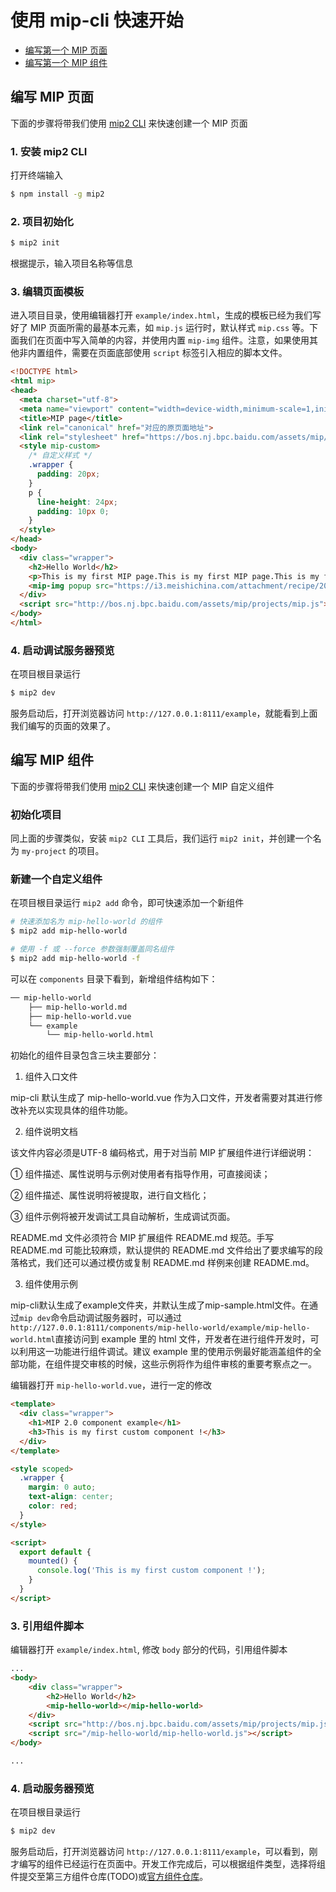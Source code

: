 # 使用 mip-cli 快速开始

- [编写第一个 MIP 页面](#编写-mip-页面)
- [编写第一个 MIP 组件](#编写-mip-组件)

## 编写 MIP 页面

下面的步骤将带我们使用 [mip2 CLI](./01-cli-usage.md) 来快速创建一个 MIP 页面

### 1. 安装 mip2 CLI

打开终端输入

```bash
$ npm install -g mip2
```

### 2. 项目初始化

```bash
$ mip2 init
```

根据提示，输入项目名称等信息

### 3. 编辑页面模板

进入项目目录，使用编辑器打开 `example/index.html`，生成的模板已经为我们写好了 MIP 页面所需的最基本元素，如 `mip.js` 运行时，默认样式 `mip.css` 等。下面我们在页面中写入简单的内容，并使用内置 `mip-img` 组件。注意，如果使用其他非内置组件，需要在页面底部使用 `script` 标签引入相应的脚本文件。

```html
<!DOCTYPE html>
<html mip>
<head>
  <meta charset="utf-8">
  <meta name="viewport" content="width=device-width,minimum-scale=1,initial-scale=1">
  <title>MIP page</title>
  <link rel="canonical" href="对应的原页面地址">
  <link rel="stylesheet" href="https://bos.nj.bpc.baidu.com/assets/mip/projects/mip.css">
  <style mip-custom>
    /* 自定义样式 */
    .wrapper {
      padding: 20px;
    }
    p {
      line-height: 24px;
      padding: 10px 0;
    }
  </style>
</head>
<body>
  <div class="wrapper">
    <h2>Hello World</h2>
    <p>This is my first MIP page.This is my first MIP page.This is my first MIP page.This is my first MIP page.This is my first MIP page.This is my first MIP page.This is my first MIP page.This is my first MIP page.</p>
    <mip-img popup src="https://i3.meishichina.com/attachment/recipe/2014/10/27/c640_20141027211913820385989.jpg@!c640"></mip-img>
  </div>
  <script src="http://bos.nj.bpc.baidu.com/assets/mip/projects/mip.js"></script>
</body>
</html>
```

### 4. 启动调试服务器预览

在项目根目录运行

```bash
$ mip2 dev
```

服务启动后，打开浏览器访问 `http://127.0.0.1:8111/example`，就能看到上面我们编写的页面的效果了。

## 编写 MIP 组件

下面的步骤将带我们使用 [mip2 CLI](./01-cli-usage.md) 来快速创建一个 MIP 自定义组件

### 初始化项目

同上面的步骤类似，安装 `mip2 CLI` 工具后，我们运行 `mip2 init`，并创建一个名为 `my-project` 的项目。

### 新建一个自定义组件

在项目根目录运行 `mip2 add` 命令，即可快速添加一个新组件

```bash
# 快速添加名为 mip-hello-world 的组件
$ mip2 add mip-hello-world

# 使用 -f 或 --force 参数强制覆盖同名组件
$ mip2 add mip-hello-world -f
```

可以在 `components` 目录下看到，新增组件结构如下：

```bash
── mip-hello-world
    ├── mip-hello-world.md
    ├── mip-hello-world.vue
    └── example
        └── mip-hello-world.html
```

初始化的组件目录包含三块主要部分：

1. 组件入口文件

mip-cli 默认生成了 mip-hello-world.vue 作为入口文件，开发者需要对其进行修改补充以实现具体的组件功能。

2. 组件说明文档

该文件内容必须是UTF-8 编码格式，用于对当前 MIP 扩展组件进行详细说明：

① 组件描述、属性说明与示例对使用者有指导作用，可直接阅读；

② 组件描述、属性说明将被提取，进行自文档化；

③ 组件示例将被开发调试工具自动解析，生成调试页面。

README.md 文件必须符合 MIP 扩展组件 README.md 规范。手写README.md 可能比较麻烦，默认提供的 README.md 文件给出了要求编写的段落格式，我们还可以通过模仿或复制 README.md 样例来创建 README.md。

3. 组件使用示例

mip-cli默认生成了example文件夹，并默认生成了mip-sample.html文件。在通过`mip dev`命令启动调试服务器时，可以通过`http://127.0.0.1:8111/components/mip-hello-world/example/mip-hello-world.html`直接访问到 example 里的 html 文件，开发者在进行组件开发时，可以利用这一功能进行组件调试。建议 example 里的使用示例最好能涵盖组件的全部功能，在组件提交审核的时候，这些示例将作为组件审核的重要考察点之一。

编辑器打开 `mip-hello-world.vue`，进行一定的修改

```html
<template>
  <div class="wrapper">
    <h1>MIP 2.0 component example</h1>
    <h3>This is my first custom component !</h3>
  </div>
</template>

<style scoped>
  .wrapper {
    margin: 0 auto;
    text-align: center;
    color: red;
  }
</style>

<script>
  export default {
    mounted() {
      console.log('This is my first custom component !');
    }
  }
</script>

```

### 3. 引用组件脚本

编辑器打开 `example/index.html`, 修改 `body` 部分的代码，引用组件脚本

```html
...
<body>
    <div class="wrapper">
        <h2>Hello World</h2>
        <mip-hello-world></mip-hello-world>
    </div>
    <script src="http://bos.nj.bpc.baidu.com/assets/mip/projects/mip.js"></script>
    <script src="/mip-hello-world/mip-hello-world.js"></script>
</body>

...
```

### 4. 启动服务器预览

在项目根目录运行

```bash
$ mip2 dev
```

服务启动后，打开浏览器访问 `http://127.0.0.1:8111/example`，可以看到，刚才编写的组件已经运行在页面中。开发工作完成后，可以根据组件类型，选择将组件提交至第三方组件仓库(TODO)或[官方组件仓库](./07-contribute-to-official-repo.md)。
